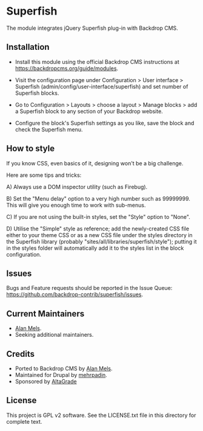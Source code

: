Superfish
=========

The module integrates jQuery Superfish plug-in with Backdrop CMS.

Installation
------------
- Install this module using the official Backdrop CMS instructions at https://backdropcms.org/guide/modules.

- Visit the configuration page under Configuration > User interface > Superfish (admin/config/user-interface/superfish) and set number of Superfish blocks.

- Go to Configuration > Layouts > choose a layout > Manage blocks > add a Superfish block to any section of your Backdrop website.

- Configure the block's Superfish settings as you like, save the block and check the Superfish menu.


How to style
------------
If you know CSS, even basics of it, designing won't be a big challenge.

Here are some tips and tricks:

A) Always use a DOM inspector utility (such as Firebug).

B) Set the "Menu delay" option to a very high number such as 99999999.
   This will give you enough time to work with sub-menus.

C) If you are not using the built-in styles, set the "Style" option to "None".

D) Utilise the "Simple" style as reference; add the newly-created CSS file
   either to your theme CSS or as a new CSS file under the styles directory in
   the Superfish library (probably "sites/all/libraries/superfish/style");
   putting it in the styles folder will automatically add it to the styles list
   in the block configuration.


Issues
------

Bugs and Feature requests should be reported in the Issue Queue:
https://github.com/backdrop-contrib/superfish/issues.


Current Maintainers
-------------------

- [Alan Mels](https://github.com/alanmels).
- Seeking additional maintainers.

Credits
-------

- Ported to Backdrop CMS by [Alan Mels](https://github.com/alanmels).
- Maintained for Drupal by [mehrpadin](https://github.com/mehrpadin).
- Sponsored by [AltaGrade](https://www.altagrade.com)

License
-------

This project is GPL v2 software.
See the LICENSE.txt file in this directory for complete text.



